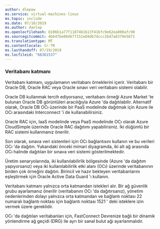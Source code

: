 ```yaml
---
author: dlepow
ms.service: virtual-machines-linux
ms.topic: include
ms.date: 07/10/2019
ms.author: danlep
ms.openlocfilehash: 8106b1a77f11874b1b13f41bfc9e62ea800afc98
ms.sourcegitcommit: 4b647be06d677151eb9db7dccc2bd7a8379e5871
ms.translationtype: MT
ms.contentlocale: tr-TR
ms.lasthandoff: 07/19/2019
ms.locfileid: "68361537"
---
```

### <a name="database-tier"></a>Veritabanı katmanı

Veritabanı katmanı, uygulamanın veritabanı örneklerini içerir. Veritabanı bir Oracle DB, Oracle RAC veya Oracle sınavı veri veritabanı sistemi olabilir. 

Oracle DB kullanmak tercih ediyorsanız, veritabanı örneği Azure Market 'te bulunan Oracle DB görüntüleri aracılığıyla Azure 'da dağıtılabilir. Alternatif olarak, Oracle DB OCı üzerinde bir PaaS modelinde dağıtmak için Azure ile OCı arasındaki Interconnect 'i de kullanabilirsiniz.

Oracle RAC için, IaaS modelinde veya PaaS modelinde OCı olarak Azure CloudSimple üzerinde Oracle RAC dağıtımı yapabilirsiniz. İki düğümlü bir RAC sistemi kullanmanız önerilir. 

Son olarak, sınava veri sistemleri için OCı bağlantısını kullanın ve bu verileri OCı 'da dağıtın. Yukarıdaki önceki mimari diyagramda, iki alt ağ arasında OCı halinde dağıtılan bir sınava veri sistemi gösterilmektedir.

Üretim senaryolarında, iki kullanılabilirlik bölgesinde (Azure 'da dağıtım yapıyorsanız) veya iki kullanılabilirlik etki alanı (OCı) üzerinde veritabanının birden çok örneğini dağıtın. Birincil ve hazır bekleyen veritabanlarını eşleştirmek için Oracle Active Data Guard 'ı kullanın.

Veritabanı katmanı yalnızca orta katmandan istekleri alır. Bir ağ güvenlik grubu ayarlamanız önerilir (veritabanını OCı 'da dağıtırsanız), yönetim nedenlerinden dolayı yalnızca orta katmandan ve bağlantı noktası 22 numaralı bağlantı noktası için bağlantı noktası 1521 ' deki isteklere izin vermek üzere gereklidir.

OCı 'da dağıtılan veritabanları için, FastConnect Devrenize bağlı bir dinamik yönlendirme ağ geçidi (DRG) ile ayrı bir sanal bulut ağı ayarlanmalıdır.